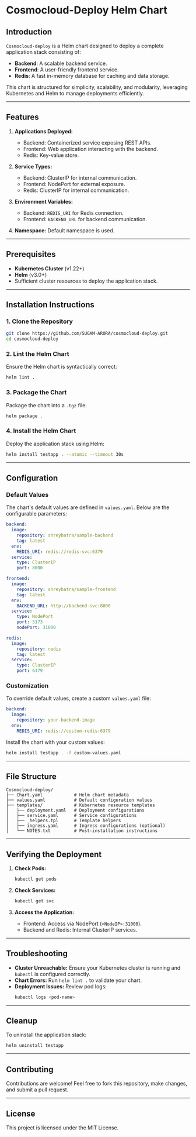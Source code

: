 



# Cosmocloud-Deploy Helm Chart

## Introduction

`Cosmocloud-deploy` is a Helm chart designed to deploy a complete application stack consisting of:
- **Backend**: A scalable backend service.
- **Frontend**: A user-friendly frontend service.
- **Redis**: A fast in-memory database for caching and data storage.

This chart is structured for simplicity, scalability, and modularity, leveraging Kubernetes and Helm to manage deployments efficiently.

---

## Features
1. **Applications Deployed:**
   - Backend: Containerized service exposing REST APIs.
   - Frontend: Web application interacting with the backend.
   - Redis: Key-value store.

2. **Service Types:**
   - Backend: ClusterIP for internal communication.
   - Frontend: NodePort for external exposure.
   - Redis: ClusterIP for internal communication.

3. **Environment Variables:**
   - Backend: `REDIS_URI` for Redis connection.
   - Frontend: `BACKEND_URL` for backend communication.

4. **Namespace:** Default namespace is used.

---

## Prerequisites
- **Kubernetes Cluster** (v1.22+)
- **Helm** (v3.0+)
- Sufficient cluster resources to deploy the application stack.

---

## Installation Instructions

### 1. Clone the Repository
```bash
git clone https://github.com/SUGAM-ARORA/cosmocloud-deploy.git
cd cosmocloud-deploy
```

### 2. Lint the Helm Chart
Ensure the Helm chart is syntactically correct:
```bash
helm lint .
```

### 3. Package the Chart
Package the chart into a `.tgz` file:
```bash
helm package .
```

### 4. Install the Helm Chart
Deploy the application stack using Helm:
```bash
helm install testapp . --atomic --timeout 30s
```

---

## Configuration
### Default Values
The chart's default values are defined in `values.yaml`. Below are the configurable parameters:

```yaml
backend:
  image:
    repository: shreybatra/sample-backend
    tag: latest
  env:
    REDIS_URI: redis://redis-svc:6379
  service:
    type: ClusterIP
    port: 8000

frontend:
  image:
    repository: shreybatra/sample-frontend
    tag: latest
  env:
    BACKEND_URL: http://backend-svc:8000
  service:
    type: NodePort
    port: 5173
    nodePort: 31000

redis:
  image:
    repository: redis
    tag: latest
  service:
    type: ClusterIP
    port: 6379
```

### Customization
To override default values, create a custom `values.yaml` file:
```yaml
backend:
  image:
    repository: your-backend-image
  env:
    REDIS_URI: redis://custom-redis:6379
```
Install the chart with your custom values:
```bash
helm install testapp . -f custom-values.yaml
```

---

## File Structure
```
Cosmocloud-deploy/
├── Chart.yaml            # Helm chart metadata
├── values.yaml           # Default configuration values
├── templates/            # Kubernetes resource templates
│   ├── deployment.yaml   # Deployment configurations
│   ├── service.yaml      # Service configurations
│   ├── _helpers.tpl      # Template helpers
│   ├── ingress.yaml      # Ingress configurations (optional)
│   └── NOTES.txt         # Post-installation instructions
```

---

## Verifying the Deployment

1. **Check Pods:**
   ```bash
   kubectl get pods
   ```

2. **Check Services:**
   ```bash
   kubectl get svc
   ```

3. **Access the Application:**
   - Frontend: Access via NodePort (`<NodeIP>:31000`).
   - Backend and Redis: Internal ClusterIP services.

---

## Troubleshooting

- **Cluster Unreachable:** Ensure your Kubernetes cluster is running and `kubectl` is configured correctly.
- **Chart Errors:** Run `helm lint .` to validate your chart.
- **Deployment Issues:** Review pod logs:
  ```bash
  kubectl logs <pod-name>
  ```

---

## Cleanup
To uninstall the application stack:
```bash
helm uninstall testapp
```

---

## Contributing
Contributions are welcome! Feel free to fork this repository, make changes, and submit a pull request.

---

## License
This project is licensed under the MIT License.




